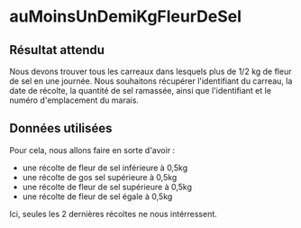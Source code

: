 # auMoinsUnDemiKgFleurDeSel

## Résultat attendu
Nous devons trouver tous les carreaux dans lesquels plus de 1/2 kg de fleur de sel en une journée. Nous souhaitons récupérer l'identifiant du carreau, la date de récolte, la quantité de sel ramassée, ainsi que l'identifiant et le numéro d'emplacement du marais.

## Données utilisées

Pour cela, nous allons faire en sorte d'avoir :
- une récolte de fleur de sel inférieure à 0,5kg
- une récolte de gos sel supérieure à 0,5kg
- une récolte de fleur de sel supérieure à 0,5kg
- une récolte de fleur de sel égale à 0,5kg

Ici, seules les 2 dernières récoltes ne nous intérressent.